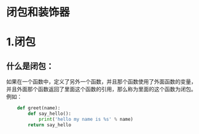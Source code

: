 # 闭包和装饰器

# 1.闭包

## 什么是闭包：

如果在一个函数中，定义了另外一个函数，并且那个函数使用了外面函数的变量，并且外面那个函数返回了里面这个函数的引用，那么称为里面的这个函数为闭包。例如：

```py
    def greet(name):
        def say_hello():
            print('hello my name is %s' % name)
        return say_hello
            
        
```



